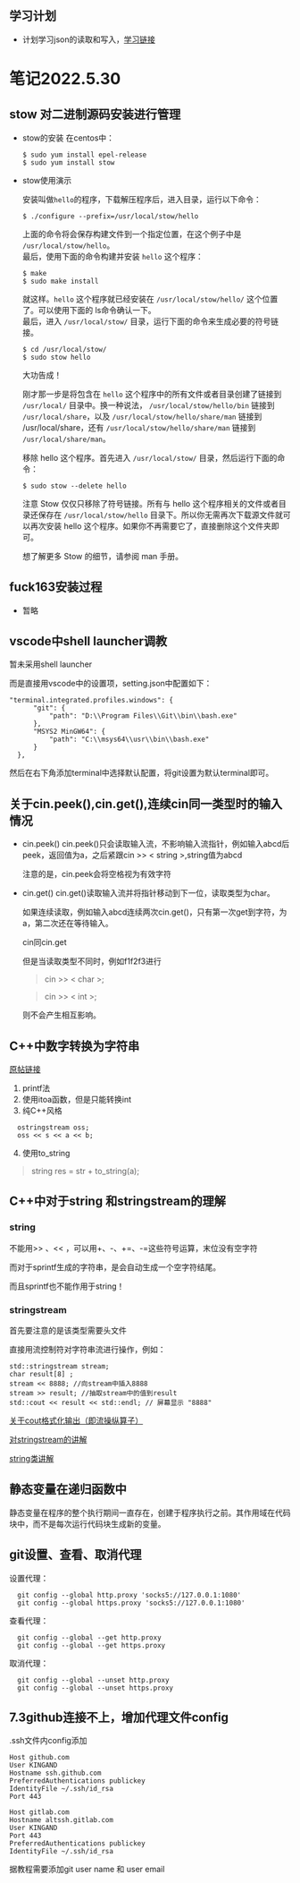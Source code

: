 ## 学习计划
  - 计划学习json的读取和写入，[学习链接](https://blog.csdn.net/shuiyixin/article/details/89330529)

#  笔记2022.5.30
## stow 对二进制源码安装进行管理
+ stow的安装
  在centos中：
  ```
  $ sudo yum install epel-release  
  $ sudo yum install stow  
  ```  
+ stow使用演示

  安装叫做`hello`的程序，下载解压程序后，进入目录，运行以下命令：
  ```
  $ ./configure --prefix=/usr/local/stow/hello
  ```
  上面的命令将会保存构建文件到一个指定位置，在这个例子中是 `/usr/local/stow/hello`。  
  最后，使用下面的命令构建并安装 `hello` 这个程序：
  ```
  $ make  
  $ sudo make install
  ```
  就这样。`hello` 这个程序就已经安装在 `/usr/local/stow/hello/` 这个位置了。可以使用下面的 ls命令确认一下。  
  最后，进入 `/usr/local/stow/` 目录，运行下面的命令来生成必要的符号链接。
  ```
  $ cd /usr/local/stow/  
  $ sudo stow hello
  ```
  大功告成！

  刚才那一步是将包含在 `hello` 这个程序中的所有文件或者目录创建了链接到 `/usr/local/` 目录中。换一种说法， `/usr/local/stow/hello/bin` 链接到 `/usr/local/share`，以及 `/usr/local/stow/hello/share/man` 链接到 /usr/local/share，还有 `/usr/local/stow/hello/share/man` 链接到 `/usr/local/share/man`。

  移除 hello 这个程序。首先进入 `/usr/local/stow/` 目录，然后运行下面的命令：

  `$ sudo stow --delete hello`

  注意 Stow 仅仅只移除了符号链接。所有与 hello 这个程序相关的文件或者目录还保存在 `/usr/local/stow/hello` 目录下。所以你无需再次下载源文件就可以再次安装 hello 这个程序。如果你不再需要它了，直接删除这个文件夹即可。

  想了解更多 Stow 的细节，请参阅 man 手册。

## fuck163安装过程
+ 暂略
  

## vscode中shell launcher调教
  暂未采用shell launcher

  而是直接用vscode中的设置项，setting.json中配置如下：
  ```
  "terminal.integrated.profiles.windows": {
        "git": {
            "path": "D:\\Program Files\\Git\\bin\\bash.exe"
        },
        "MSYS2 MinGW64": {
            "path": "C:\\msys64\\usr\\bin\\bash.exe"
        }
    },
  ```
  然后在右下角添加terminal中选择默认配置，将git设置为默认terminal即可。

## 关于cin.peek(),cin.get(),连续cin同一类型时的输入情况
  - cin.peek()
    cin.peek()只会读取输入流，不影响输入流指针，例如输入abcd后peek，返回值为a，之后紧跟cin >> < string >,string值为abcd

    注意的是，cin.peek会将空格视为有效字符
  - cin.get()
    cin.get()读取输入流并将指针移动到下一位，读取类型为char。

    如果连续读取，例如输入abcd连续两次cin.get()，只有第一次get到字符，为a，第二次还在等待输入。

    cin同cin.get

    但是当读取类型不同时，例如f1f2f3进行
    > cin >> < char >;

    > cin >> < int >;
    
    则不会产生相互影响。

## C++中数字转换为字符串
  [原帖链接](https://blog.csdn.net/PROGRAM_anywhere/article/details/63720261)  
  1. printf法
  2. 使用itoa函数，但是只能转换int
  3. 纯C++风格
  ```
    ostringstream oss;
    oss << s << a << b;
  ```
  4. 使用to_string  
  > string res = str + to_string(a);

## C++中对于string 和stringstream的理解
  ### string
  不能用>> 、<< ，可以用+、-、+=、-=这些符号运算，末位没有空字符

  而对于sprintf生成的字符串，是会自动生成一个空字符结尾。

  而且sprintf也不能作用于string！

  ### stringstream
  首先要注意的是该类型需要头文件<sstream>

  直接用流控制符对字符串流进行操作，例如：
  ```
  std::stringstream stream;
  char result[8] ;
  stream << 8888; //向stream中插入8888
  stream >> result; //抽取stream中的值到result
  std::cout << result << std::endl; // 屏幕显示 "8888"
  ```
[关于cout格式化输出（即流操纵算子）](http://c.biancheng.net/view/275.html)

[对stringstream的讲解](https://blog.csdn.net/xw20084898/article/details/21939811)

[string类讲解](http://c.biancheng.net/view/400.html)

## 静态变量在递归函数中
  静态变量在程序的整个执行期间一直存在，创建于程序执行之前。其作用域在代码块中，而不是每次运行代码块生成新的变量。

## git设置、查看、取消代理
设置代理：
```
  git config --global http.proxy 'socks5://127.0.0.1:1080' 
  git config --global https.proxy 'socks5://127.0.0.1:1080'
```
查看代理：
```
  git config --global --get http.proxy
  git config --global --get https.proxy
```
取消代理：
```
  git config --global --unset http.proxy
  git config --global --unset https.proxy
```

## 7.3github连接不上，增加代理文件config
  .ssh文件内config添加
  ```
  Host github.com
  User KINGAND
  Hostname ssh.github.com
  PreferredAuthentications publickey
  IdentityFile ~/.ssh/id_rsa
  Port 443  

  Host gitlab.com
  Hostname altssh.gitlab.com
  User KINGAND
  Port 443
  PreferredAuthentications publickey
  IdentityFile ~/.ssh/id_rsa
  ```
  据教程需要添加git user name 和 user email

